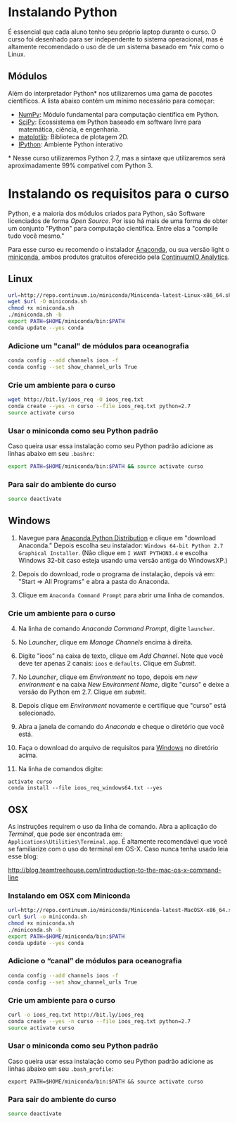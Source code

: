 # Instalando Python
É essencial que cada aluno tenho seu próprio laptop durante o curso.  O curso
foi desenhado para ser independente to sistema operacional, mas é altamente
recomendado o uso de de um sistema baseado em *\*nix* como o Linux.


## Módulos

Além do interpretador Python\* nos utilizaremos uma gama de pacotes
científicos.  A lista abaixo contém um mínimo necessário para começar:

- [NumPy](http://www.numpy.org/): Módulo fundamental para computação científica em Python.
- [SciPy](http://www.scipy.org/): Ecossistema em Python baseado em software livre para matemática, ciência, e engenharia.
- [matplotlib](http://www.matplotlib.org/): Biblioteca de plotagem 2D.
- [IPython](http://ipython.org/): Ambiente Python interativo

\* Nesse curso utilizaremos Python 2.7, mas a sintaxe que utilizaremos será
aproximadamente 99% compatível com Python 3.

# Instalando os requisitos para o curso

Python, e a maioria dos módulos criados para Python, são Software
licenciados de forma *Open Source*.  Por isso há mais de uma forma de obter
um conjunto "Python" para computação científica.  Entre elas a
"compile tudo você mesmo."

Para esse curso eu recomendo o instalador
[Anaconda](https://store.continuum.io/cshop/anaconda/),
ou sua versão light o [miniconda](http://conda.pydata.org/miniconda),
ambos produtos gratuitos oferecido pela
[ContinuumIO Analytics](http://continuum.io/).

## Linux

```bash
url=http://repo.continuum.io/miniconda/Miniconda-latest-Linux-x86_64.sh
wget $url -O miniconda.sh
chmod +x miniconda.sh
./miniconda.sh -b
export PATH=$HOME/miniconda/bin:$PATH
conda update --yes conda
```

### Adicione um "canal" de módulos para oceanografia
```bash
conda config --add channels ioos -f
conda config --set show_channel_urls True
```

### Crie um ambiente para o curso
```bash
wget http://bit.ly/ioos_req -O ioos_req.txt
conda create --yes -n curso --file ioos_req.txt python=2.7
source activate curso
```
### Usar o miniconda como seu Python padrão
Caso queira usar essa instalação como seu Python padrão adicione as linhas
abaixo em seu `.bashrc`:
```bash
export PATH=$HOME/miniconda/bin:$PATH && source activate curso
```

### Para sair do ambiente do curso
```bash
source deactivate
```


## Windows

1.  Navegue para [Anaconda Python Distribution](https://store.continuum.io/cshop/anaconda/) e clique em "download Anaconda."  Depois escolha seu instalador: `Windows 64-bit Python 2.7 Graphical Installer`.  (Não clique em `I WANT PYTHON3.4` e escolha Windows 32-bit caso esteja usando uma versão antiga do WindowsXP.)

2. Depois do download, rode o programa de instalação, depois vá em: "Start => All Programs" e abra a pasta do Anaconda.

3. Clique em `Anaconda Command Prompt` para abrir uma linha de comandos.

### Crie um ambiente para o curso

4. Na linha de comando *Anaconda Command Prompt*, digite `launcher`.

5. No *Launcher*, clique em *Manage Channels* encima à direita.

6. Digite "ioos" na caixa de texto, clique em *Add Channel*.  Note que você
deve ter apenas 2 canais: `ioos` e `defaults`.  Clique em *Submit*.

7. No *Launcher*, clique em *Environment* no topo, depois em *new environment* e na caixa *New Environment Name*, digite "curso" e deixe a versão do Python em 2.7.  Clique em *submit*.

8. Depois clique em *Environment* novamente e certifique que "curso" está selecionado.

9. Abra a janela de comando do *Anaconda* e cheque o diretório que você está.

10. Faça o download do arquivo de requisitos para
[Windows](https://raw.githubusercontent.com/ioos/conda-recipes/master/00_env_requirements/ioos/ioos_req_windows64.txt)
no diretório acima.


3. Na linha de comandos digite:
```
activate curso
conda install --file ioos_req_windows64.txt --yes
```

## OSX
As instruções requirem o uso da linha de comando.  Abra a aplicação do
*Terminal*, que pode ser encontrada em:
`Applications\Utilities\Terminal.app`.  É altamente recomendável que você se
familiarize com o uso do terminal em OS-X.  Caso nunca tenha usado leia esse blog:

http://blog.teamtreehouse.com/introduction-to-the-mac-os-x-command-line

### Instalando em OSX com Miniconda

```bash
url=http://repo.continuum.io/miniconda/Miniconda-latest-MacOSX-x86_64.sh
curl $url -o miniconda.sh
chmod +x miniconda.sh
./miniconda.sh -b
export PATH=$HOME/miniconda/bin:$PATH
conda update --yes conda
```

### Adicione o “canal” de módulos para oceanografia
```bash
conda config --add channels ioos -f
conda config --set show_channel_urls True
```

### Crie um ambiente para o curso
```bash
curl -o ioos_req.txt http://bit.ly/ioos_req
conda create --yes -n curso --file ioos_req.txt python=2.7
source activate curso
```

### Usar o miniconda como seu Python padrão
Caso queira usar essa instalação como seu Python padrão adicione as linhas
abaixo em seu `.bash_profile`:
```
export PATH=$HOME/miniconda/bin:$PATH && source activate curso
```

### Para sair do ambiente do curso
```bash
source deactivate
```
